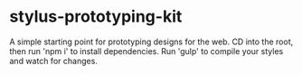 # stylus-prototyping-kit
A simple starting point for prototyping designs for the web.
CD into the root, then run 'npm i' to install dependencies.
Run 'gulp' to compile your styles and watch for changes.
